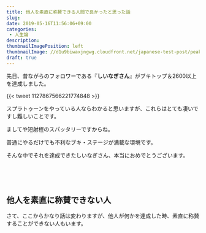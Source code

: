 ```yaml
---
title: 他人を素直に称賛できる人間で良かったと思った話
slug: 
date: 2019-05-16T11:56:06+09:00
categories: 
 - 人生論
description: 
thumbnailImagePosition: left
thumbnailImage: //d1u9biwaxjngwg.cloudfront.net/japanese-test-post/peak-140.jpg
draft: true
---
```


<!--more-->

先日、昔ながらのフォロワーである『<strong>しいなぎさん</strong>』がブキトップ＆2600以上を達成しました。

{{< tweet 1127867566221774848 >}}
&nbsp;

スプラトゥーンをやっている人ならわかると思いますが、これらはとても凄いですし難しいことです。

ましてや短射程のスパッタリーですからね。

普通にやるだけでも不利なブキ・ステージが満載な環境です。

そんな中でそれを達成できたしいなぎさん、本当におめでとうございます。

&nbsp;

&nbsp;
<h2>他人を素直に称賛できない人</h2>
さて、ここからかなり話は変わりますが、他人が何かを達成した時、素直に称賛することができない人もいます。

&nbsp;

&nbsp;

&nbsp;

&nbsp;
